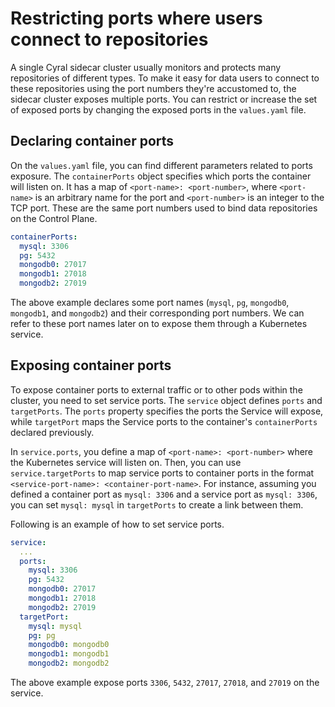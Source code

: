 # Restricting ports where users connect to repositories

A single Cyral sidecar cluster usually monitors and protects many
repositories of different types. To make it easy for data users to
connect to these repositories using the port numbers they're
accustomed to, the sidecar cluster exposes multiple ports.
You can restrict or increase the set of exposed ports by changing
the exposed ports in the `values.yaml` file.

## Declaring container ports

On the `values.yaml` file, you can find different parameters related
to ports exposure. The `containerPorts` object specifies which ports
the container will listen on. It has a map of `<port-name>: <port-number>`,
where `<port-name>` is an arbitrary name for the port and `<port-number>`
is an integer to the TCP port. These are the same port numbers used to bind
data repositories on the Control Plane.

```yaml
containerPorts:
  mysql: 3306
  pg: 5432
  mongodb0: 27017
  mongodb1: 27018
  mongodb2: 27019
```

The above example declares some port names (`mysql`, `pg`, `mongodb0`, `mongodb1`,
and `mongodb2`) and their corresponding port numbers. We can refer to these port
names later on to expose them through a Kubernetes service.

## Exposing container ports

To expose container ports to external traffic or to other pods within the cluster, you need to set
service ports. The `service` object defines `ports` and `targetPorts`. The `ports` property specifies
the ports the Service will expose, while `targetPort`  maps the Service ports to the container's
`containerPorts` declared previously.

In `service.ports`, you define a map of `<port-name>: <port-number>` where the Kubernetes service
will listen on. Then, you can use `service.targetPorts` to map service ports to container ports
in the format `<service-port-name>: <container-port-name>`. For instance, assuming you defined a
container port as `mysql: 3306` and a service port as `mysql: 3306`, you can set `mysql: mysql`
in `targetPorts` to create a link between them.

Following is an example of how to set service ports.

```yaml
service:
  ...
  ports:
    mysql: 3306
    pg: 5432
    mongodb0: 27017
    mongodb1: 27018
    mongodb2: 27019
  targetPort:
    mysql: mysql
    pg: pg
    mongodb0: mongodb0
    mongodb1: mongodb1
    mongodb2: mongodb2
```

The above example expose ports `3306`, `5432`, `27017`, `27018`, and `27019` on the service.
